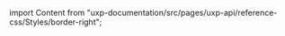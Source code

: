 
import Content from "uxp-documentation/src/pages/uxp-api/reference-css/Styles/border-right";

<Content query="product=xd"/>
